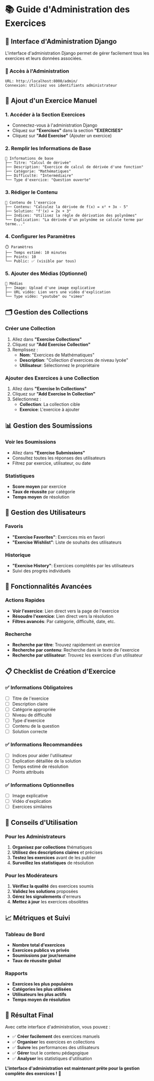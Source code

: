 # 📚 Guide d'Administration des Exercices

## 🎯 **Interface d'Administration Django**

L'interface d'administration Django permet de gérer facilement tous les exercices et leurs données associées.

### **🔗 Accès à l'Administration**
```
URL: http://localhost:8000/admin/
Connexion: Utilisez vos identifiants administrateur
```

## 📝 **Ajout d'un Exercice Manuel**

### **1. Accéder à la Section Exercices**
- Connectez-vous à l'administration Django
- Cliquez sur **"Exercises"** dans la section **"EXERCISES"**
- Cliquez sur **"Add Exercise"** (Ajouter un exercice)

### **2. Remplir les Informations de Base**
```
📝 Informations de base
├── Titre: "Calcul de dérivée"
├── Description: "Exercice de calcul de dérivée d'une fonction"
├── Catégorie: "Mathématiques"
├── Difficulté: "Intermédiaire"
└── Type d'exercice: "Question ouverte"
```

### **3. Rédiger le Contenu**
```
📄 Contenu de l'exercice
├── Contenu: "Calculez la dérivée de f(x) = x² + 3x - 5"
├── Solution: "f'(x) = 2x + 3"
├── Indices: "Utilisez la règle de dérivation des polynômes"
└── Explication: "La dérivée d'un polynôme se calcule terme par terme..."
```

### **4. Configurer les Paramètres**
```
⏱️ Paramètres
├── Temps estimé: 10 minutes
├── Points: 10
└── Public: ✅ (visible par tous)
```

### **5. Ajouter des Médias (Optionnel)**
```
🎥 Médias
├── Image: Upload d'une image explicative
├── URL vidéo: Lien vers une vidéo d'explication
└── Type vidéo: "youtube" ou "vimeo"
```

## 🗂️ **Gestion des Collections**

### **Créer une Collection**
1. Allez dans **"Exercise Collections"**
2. Cliquez sur **"Add Exercise Collection"**
3. Remplissez :
   - **Nom**: "Exercices de Mathématiques"
   - **Description**: "Collection d'exercices de niveau lycée"
   - **Utilisateur**: Sélectionnez le propriétaire

### **Ajouter des Exercices à une Collection**
1. Allez dans **"Exercise In Collections"**
2. Cliquez sur **"Add Exercise In Collection"**
3. Sélectionnez :
   - **Collection**: La collection cible
   - **Exercice**: L'exercice à ajouter

## 📊 **Gestion des Soumissions**

### **Voir les Soumissions**
- Allez dans **"Exercise Submissions"**
- Consultez toutes les réponses des utilisateurs
- Filtrez par exercice, utilisateur, ou date

### **Statistiques**
- **Score moyen** par exercice
- **Taux de réussite** par catégorie
- **Temps moyen** de résolution

## 👥 **Gestion des Utilisateurs**

### **Favoris**
- **"Exercise Favorites"**: Exercices mis en favori
- **"Exercise Wishlist"**: Liste de souhaits des utilisateurs

### **Historique**
- **"Exercise History"**: Exercices complétés par les utilisateurs
- Suivi des progrès individuels

## 🔧 **Fonctionnalités Avancées**

### **Actions Rapides**
- **Voir l'exercice**: Lien direct vers la page de l'exercice
- **Résoudre l'exercice**: Lien direct vers la résolution
- **Filtres avancés**: Par catégorie, difficulté, date, etc.

### **Recherche**
- **Recherche par titre**: Trouvez rapidement un exercice
- **Recherche par contenu**: Recherche dans le texte de l'exercice
- **Recherche par utilisateur**: Trouvez les exercices d'un utilisateur

## 📋 **Checklist de Création d'Exercice**

### **✅ Informations Obligatoires**
- [ ] Titre de l'exercice
- [ ] Description claire
- [ ] Catégorie appropriée
- [ ] Niveau de difficulté
- [ ] Type d'exercice
- [ ] Contenu de la question
- [ ] Solution correcte

### **✅ Informations Recommandées**
- [ ] Indices pour aider l'utilisateur
- [ ] Explication détaillée de la solution
- [ ] Temps estimé de résolution
- [ ] Points attribués

### **✅ Informations Optionnelles**
- [ ] Image explicative
- [ ] Vidéo d'explication
- [ ] Exercices similaires

## 🚀 **Conseils d'Utilisation**

### **Pour les Administrateurs**
1. **Organisez par collections** thématiques
2. **Utilisez des descriptions claires** et précises
3. **Testez les exercices** avant de les publier
4. **Surveillez les statistiques** de résolution

### **Pour les Modérateurs**
1. **Vérifiez la qualité** des exercices soumis
2. **Validez les solutions** proposées
3. **Gérez les signalements** d'erreurs
4. **Mettez à jour** les exercices obsolètes

## 📈 **Métriques et Suivi**

### **Tableau de Bord**
- **Nombre total d'exercices**
- **Exercices publics vs privés**
- **Soumissions par jour/semaine**
- **Taux de réussite global**

### **Rapports**
- **Exercices les plus populaires**
- **Catégories les plus utilisées**
- **Utilisateurs les plus actifs**
- **Temps moyen de résolution**

## 🎯 **Résultat Final**

Avec cette interface d'administration, vous pouvez :
- ✅ **Créer facilement** des exercices manuels
- ✅ **Organiser** les exercices en collections
- ✅ **Suivre** les performances des utilisateurs
- ✅ **Gérer** tout le contenu pédagogique
- ✅ **Analyser** les statistiques d'utilisation

**L'interface d'administration est maintenant prête pour la gestion complète des exercices !** 🚀

